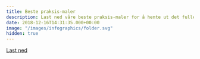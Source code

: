 ```yaml
---
title: Beste praksis-maler
description: Last ned våre beste praksis-maler for å hente ut det fulle potensialet innenfor strategisk innkjøp
date: 2018-12-16T14:31:35.000+00:00
image: "/images/infographics/folder.svg"
hidden: true
---
```


<a href="/ignite-academy/maler" class="btn btn-primary green btn-lg">Last ned</a>
